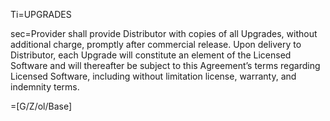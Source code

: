 Ti=UPGRADES

sec=Provider shall provide Distributor with copies of all Upgrades, without additional charge, promptly after commercial release. Upon delivery to Distributor, each Upgrade will constitute an element of the Licensed Software and will thereafter be subject to this Agreement’s terms regarding Licensed Software, including without limitation license, warranty, and indemnity terms.

=[G/Z/ol/Base]
